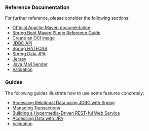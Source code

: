 
### Reference Documentation

For further reference, please consider the following sections:

* <a href="https://maven.apache.org/guides/index.html" target="_blank">Official Apache Maven documentation</a>
* <a href="https://docs.spring.io/spring-boot/docs/3.0.5/maven-plugin/reference/html/" target="_blank">Spring Boot Maven Plugin Reference Guide</a>
* <a href="https://docs.spring.io/spring-boot/docs/3.0.5/maven-plugin/reference/html/#build-image" target="_blank">Create an OCI image</a>
* <a href="https://docs.spring.io/spring-boot/docs/3.0.5/reference/htmlsingle/#data.sql" target="_blank">JDBC API</a>
* <a href="https://docs.spring.io/spring-boot/docs/3.0.5/reference/htmlsingle/#web.spring-hateoas" target="_blank">Spring HATEOAS</a>
* <a href="https://docs.spring.io/spring-boot/docs/3.0.5/reference/htmlsingle/#data.sql.jpa-and-spring-data" target="_blank">Spring Data JPA</a>
* <a href="https://docs.spring.io/spring-boot/docs/3.0.5/reference/htmlsingle/#web.servlet.jersey" target="_blank">Jersey</a>
* <a href="https://docs.spring.io/spring-boot/docs/3.0.5/reference/htmlsingle/#io.email" target="_blank">Java Mail Sender</a>
* <a href="https://docs.spring.io/spring-boot/docs/3.0.5/reference/htmlsingle/#io.validation" target="_blank">Validation</a>


### Guides

The following guides illustrate how to use some features concretely:

* <a href="https://spring.io/guides/gs/relational-data-access" target="_blank">Accessing Relational Data using JDBC with Spring</a>
* <a href="https://spring.io/guides/gs/managing-transactions/" target="_blank">Managing Transactions</a>
* <a href="https://spring.io/guides/gs/rest-hateoas/" target="_blank">Building a Hypermedia-Driven REST-ful Web Service</a>
* <a href="https://spring.io/guides/gs/accessing-data-jpa/" target="_blank">Accessing Data with JPA</a>
* <a href="https://spring.io/guides/gs/validating-form-input/" target="_blank">Validation</a>


